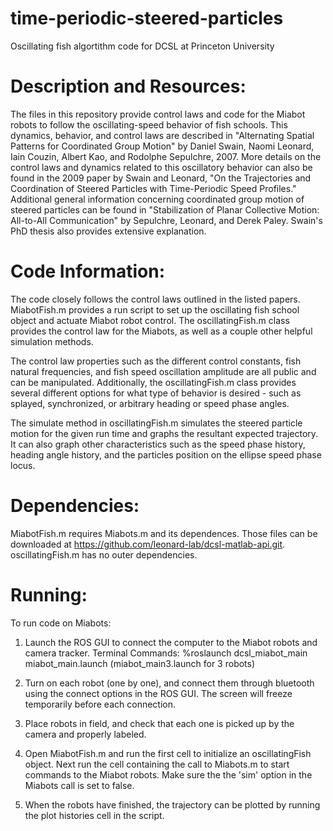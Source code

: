 time-periodic-steered-particles
===============================
Oscillating fish algortithm code for DCSL at Princeton University

Description and Resources:
==============================
The files in this repository provide control laws and code for the Miabot robots to follow the oscillating-speed behavior of fish schools. This dynamics, behavior, and control laws are described in "Alternating Spatial Patterns for Coordinated Group Motion" by Daniel Swain, Naomi Leonard, Iain Couzin, Albert Kao, and Rodolphe Sepulchre, 2007. More details on the control laws and dynamics related to this oscillatory behavior can also be found in the 2009 paper by Swain and Leonard, "On the Trajectories and Coordination of Steered Particles with Time-Periodic Speed Profiles." Additional general information concerning coordinated group motion of steered particles can be found in "Stabilization of Planar Collective Motion: All-to-All Communication" by Sepulchre, Leonard, and Derek Paley. Swain's PhD thesis also provides extensive explanation. 

Code Information:
=============================
The code closely follows the control laws outlined in the listed papers. MiabotFish.m provides a run script to set up the oscillating fish school object and actuate Miabot robot control. The oscillatingFish.m class provides the control law for the Miabots, as well as a couple other helpful simulation methods. 

The control law properties such as the different control constants, fish natural frequencies, and fish speed oscillation amplitude are all public and can be manipulated. Additionally, the oscillatingFish.m class provides several different options for what type of behavior is desired - such as splayed, synchronized, or arbitrary heading or speed phase angles. 

The simulate method in oscillatingFish.m simulates the steered particle motion for the given run time and graphs the resultant expected trajectory. It can also graph other characteristics such as the speed phase history, heading angle history, and the particles position on the ellipse speed phase locus.  

Dependencies:
==============================
MiabotFish.m requires Miabots.m and its dependences. Those files can be downloaded at https://github.com/leonard-lab/dcsl-matlab-api.git. oscillatingFish.m has no outer dependencies. 

Running:
=============================
To run code on Miabots: 

1. Launch the ROS GUI to connect the computer to the Miabot robots and camera tracker. Terminal Commands: %roslaunch dcsl_miabot_main miabot_main.launch (miabot_main3.launch for 3 robots) 

2. Turn on each robot (one by one), and connect them through bluetooth using the connect options in the ROS GUI. The screen will freeze temporarily before each connection.

3. Place robots in field, and check that each one is picked up by the camera and properly labeled.

4. Open MiabotFish.m and run the first cell to initialize an oscillatingFish object. Next run the cell containing the call to Miabots.m to start commands to the Miabot robots. Make sure the the 'sim' option in the Miabots call is set to false. 

5. When the robots have finished, the trajectory can be plotted by running the plot histories cell in the script.  
